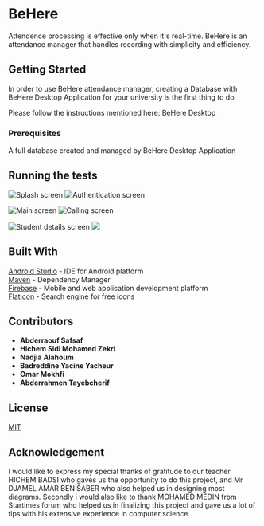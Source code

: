 # BeHere

Attendence processing is effective only when it's real-time.
BeHere is an attendance manager that handles recording with simplicity and efficiency.

## Getting Started

In order to use BeHere attendance manager, creating a Database with BeHere Desktop Application for your university is the first thing to do.

Please follow the instructions mentioned here: BeHere Desktop

### Prerequisites

A full database created and managed by BeHere Desktop Application

## Running the tests


![Splash screen](https://raw.githubusercontent.com/johnlerouge/BeHereAndroid/master/screenshots/Screenshot_20170714-201031.png)
![Authentication screen](https://raw.githubusercontent.com/johnlerouge/BeHereAndroid/master/screenshots/Screenshot_20170719-231935.png)  

![Main screen](https://raw.githubusercontent.com/johnlerouge/BeHereAndroid/master/screenshots/Screenshot_20170719-232303.png)
![Calling screen](https://raw.githubusercontent.com/johnlerouge/BeHereAndroid/master/screenshots/Screenshot_20170714-201151.png)  

![Student details screen](https://raw.githubusercontent.com/johnlerouge/BeHereAndroid/master/screenshots/Screenshot_20170719-232408.png)
![](https://raw.githubusercontent.com/johnlerouge/BeHereAndroid/master/screenshots/Screenshot_20170719-231736.png)  

## Built With

[Android Studio](https://developer.android.com/studio/index.html) - IDE for Android platform  
[Maven](https://maven.apache.org/) - Dependency Manager  
[Firebase](https://firebase.google.com/) - Mobile and web application development platform  
[Flaticon](http://www.flaticon.com/) - Search engine for free icons  

## Contributors

* **Abderraouf Safsaf**  
* **Hichem Sidi Mohamed Zekri**  
* **Nadjia Alahoum**  
* **Badreddine Yacine Yacheur**  
* **Omar Mokhfi**  
* **Abderrahmen Tayebcherif**  

## License
[MIT](https://github.com/johnlerouge/BeHereAndroid/blob/master/LICENSE)

## Acknowledgement

I would like to express my special thanks of gratitude to our teacher HICHEM BADSI who gaves us the opportunity to do this project, and Mr DJAMEL AMAR BEN SABER who also helped us in designing most diagrams.
Secondly i would also like to thank MOHAMED MEDIN from Startimes forum who helped us in finalizing this project and gave us a lot of tips with his extensive experience in computer science.
